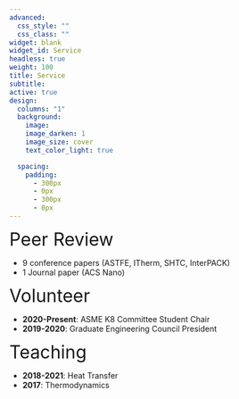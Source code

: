 ```yaml
---
advanced:
  css_style: ""
  css_class: ""
widget: blank
widget_id: Service
headless: true
weight: 100
title: Service
subtitle: 
active: true
design:
  columns: "1"
  background:
    image: 
    image_darken: 1
    image_size: cover
    text_color_light: true

  spacing:
    padding:
      - 300px
      - 0px
      - 300px
      - 0px
---
```

<font size="6"> Peer Review </font>
* 9 conference papers (ASTFE, ITherm, SHTC, InterPACK)
* 1 Journal paper (ACS Nano)

<font size="6"> Volunteer </font>
* **2020-Present**: ASME K8 Committee Student Chair
* **2019-2020**: Graduate Engineering Council President
 
<font size="6"> Teaching </font>
* **2018-2021**: Heat Transfer
* **2017**: Thermodynamics
